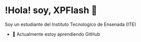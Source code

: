 # !Hola! soy, XPFlash 👋


Soy un estudiante del Instituto Tecnologico de Ensenada (ITE)


- 🌱 Actualmente estoy aprendiendo GitHub

